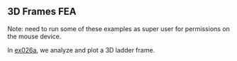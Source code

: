 ## 3D Frames FEA

Note: need to run some of these examples as super user for permissions on the mouse device.

In [ex026a](ex026a_ladder_problem), we analyze and plot a 3D ladder frame.

